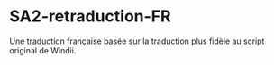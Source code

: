 # SA2-retraduction-FR
Une traduction française basée sur la traduction plus fidèle au script original de Windii.
